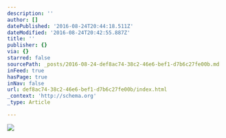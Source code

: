 ```yaml
---
description: ''
author: []
datePublished: '2016-08-24T20:44:18.511Z'
dateModified: '2016-08-24T20:42:55.887Z'
title: ''
publisher: {}
via: {}
starred: false
sourcePath: _posts/2016-08-24-def8ac74-38c2-46e6-bef1-d7b6c27fe00b.md
inFeed: true
hasPage: true
inNav: false
url: def8ac74-38c2-46e6-bef1-d7b6c27fe00b/index.html
_context: 'http://schema.org'
_type: Article

---
```

![](https://the-grid-user-content.s3-us-west-2.amazonaws.com/3a865540-71b6-4d4e-833a-aee0cd954690.jpg)